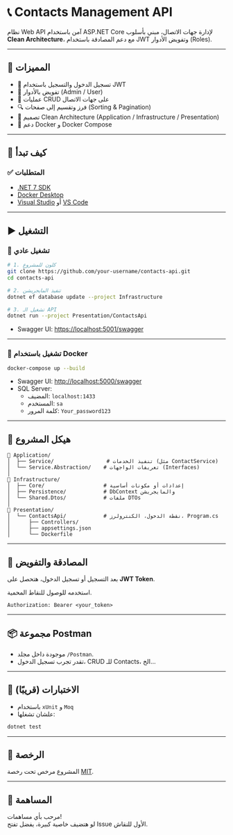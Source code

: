 # 📞 Contacts Management API

نظام Web API آمن باستخدام ASP.NET Core لإدارة جهات الاتصال، مبني بأسلوب **Clean Architecture**، مع دعم المصادقة باستخدام JWT وتفويض الأدوار (Roles).

---

## 🔧 المميزات

- 🔐 تسجيل الدخول والتسجيل باستخدام JWT
- 👥 تفويض بالأدوار (Admin / User)
- 📇 عمليات CRUD على جهات الاتصال
- 🔍 فرز وتقسيم إلى صفحات (Sorting & Pagination)
- 🧱 تصميم Clean Architecture (Application / Infrastructure / Presentation)
- 🐳 دعم Docker و Docker Compose

---

## 🚀 كيف تبدأ

### ✅ المتطلبات

- [.NET 7 SDK](https://dotnet.microsoft.com/en-us/download/dotnet/7.0)
- [Docker Desktop](https://www.docker.com/products/docker-desktop)
- [Visual Studio](https://visualstudio.microsoft.com/) أو [VS Code](https://code.visualstudio.com/)

---

## ▶️ التشغيل

### 🔹 تشغيل عادي

```bash
# 1. كلون للمشروع
git clone https://github.com/your-username/contacts-api.git
cd contacts-api

# 2. تنفيذ المايجريشن
dotnet ef database update --project Infrastructure

# 3. تشغيل الـ API
dotnet run --project Presentation/ContactsApi
```

- Swagger UI: [https://localhost:5001/swagger](https://localhost:5001/swagger)

---

### 🐳 تشغيل باستخدام Docker

```bash
docker-compose up --build
```

- Swagger UI: [http://localhost:5000/swagger](http://localhost:5000/swagger)
- SQL Server:
  - المضيف: `localhost:1433`
  - المستخدم: `sa`
  - كلمة المرور: `Your_password123`

---

## 📂 هيكل المشروع

```plaintext
📁 Application/
│  ├── Service/                 # تنفيذ الخدمات (مثل ContactService)
│  └── Service.Abstraction/    # تعريفات الواجهات (Interfaces)
│
📁 Infrastructure/
│  ├── Core/                   # إعدادات أو مكونات أساسية
│  ├── Persistence/            # DbContext والمايجريشن
│  └── Shared.Dtos/            # ملفات DTOs
│
📁 Presentation/
│  └── ContactsApi/            # نقطة الدخول، الكنترولرز، Program.cs
│      ├── Controllers/
│      ├── appsettings.json
│      └── Dockerfile
```

---

## 🔑 المصادقة والتفويض

بعد التسجيل أو تسجيل الدخول، هتحصل على **JWT Token**.

استخدمه للوصول للنقاط المحمية.

```http
Authorization: Bearer <your_token>
```

---

## 📦 مجموعة Postman

- موجودة داخل مجلد `/Postman`.
- تقدر تجرب تسجيل الدخول، CRUD للـ Contacts، الخ...

---

## 🧪 الاختبارات (قريبًا)

- باستخدام `xUnit` و `Moq`
- علشان تشغلها:

```bash
dotnet test
```

---

## 📜 الرخصة

المشروع مرخص تحت رخصة [MIT](LICENSE).

---

## 🙌 المساهمة

مرحب بأي مساهمات!  
لو هتضيف خاصية كبيرة، يفضل تفتح Issue الأول للنقاش.
